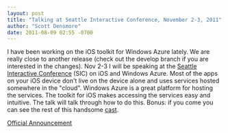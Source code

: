 ```yaml
---
layout: post
title: "Talking at Seattle Interactive Conference, November 2-3, 2011"
author: "Scott Densmore"
date: 2011-08-09 02:55 -0700
---
```


I have been working on the iOS toolkit for Windows Azure lately. We are really close to another release (check out the develop branch if you are interested in the changes). Nov 2-3 I will be speaking at the [Seattle Interactive Conference](http://www.seattleinteractive.com/) (SIC) on iOS and Windows Azure. Most of the apps on your iOS device don't live on the device alone and uses services hosted somewhere in the "cloud". Windows Azure is a great platform for hosting the services. The toolkit for iOS makes accessing the services easy and intuitive. The talk will talk through how to do this. Bonus: if you come you can see the rest of this handsome [cast](http://www.seattleinteractive.com/conference/speakers/cld).

[Official Announcement](http://blogs.msdn.com/b/windowsazure/archive/2011/09/19/learn-from-windows-azure-experts-at-the-seattle-interactive-conference-november-2-3-2011.aspx)